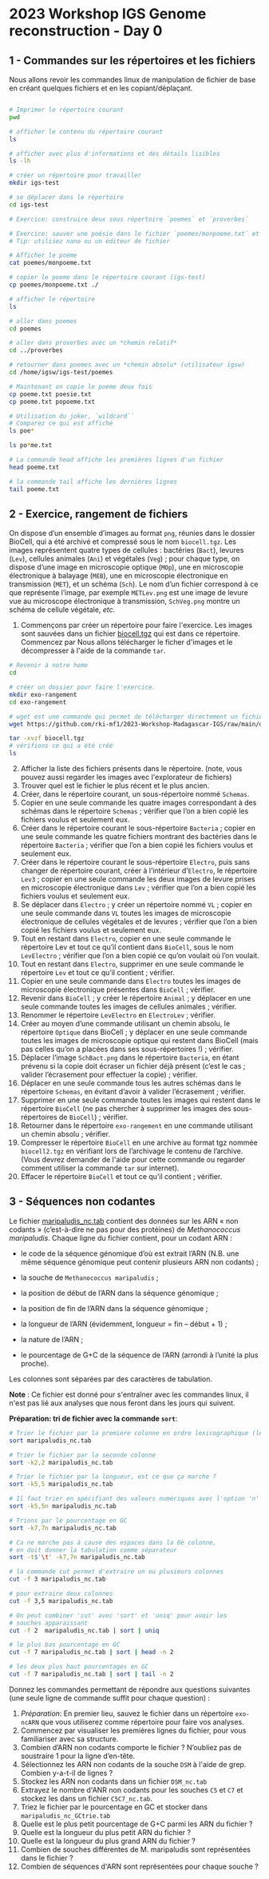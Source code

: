 # 2023 Workshop IGS Genome reconstruction - Day 0



## 1 - Commandes sur les répertoires et les fichiers

Nous allons revoir les commandes linux de manipulation de fichier de base en créant quelques fichiers et en les copiant/déplaçant. 

```bash

# Imprimer le répertoire courant
pwd

# afficher le contenu du répertoire courant
ls

# afficher avec plus d'informations et des détails lisibles
ls -lh

# créer un répertoire pour travailler
mkdir igs-test

# se déplacer dans le répertoire
cd igs-test

# Exercice: construire deux sous répertoire `poemes` et `proverbes`

# Exercice: sauver une poésie dans le fichier `poemes/monpoeme.txt` et un proverbe dans le répertoire `proverbe/monproverbe.txt` (par exemple à partir de [ce site](https://www.proverbes-francais.fr/) pour les proverbes et [celui ci](https://www.mon-poeme.fr) pour les poemes)
# Tip: utilisez nano ou un éditeur de fichier

# Afficher le poeme 
cat poemes/monpoeme.txt

# copier le poeme dans le répertoire courant (igs-test) 
cp poemes/monpoeme.txt ./

# afficher le répertoire
ls 

# aller dans poemes 
cd poemes

# aller dans proverbes avec un *chemin relatif*
cd ../proverbes

# retourner dans poemes avec un *chemin absolu* (utilisateur igsw)
cd /home/igsw/igs-test/poemes

# Maintenant on copie le poeme deux fois
cp poeme.txt poesie.txt
cp poeme.txt popoeme.txt

# Utilisation du joker, `wildcard``
# Comparez ce qui est affiché
ls poe*

ls po*me.txt

# La commande head affiche les premières lignes d'un fichier
head poeme.txt

# la commande tail affiche les dernières lignes
tail poeme.txt 

```

## 2 - Exercice, rangement de fichiers

On dispose d’un ensemble d’images au format `png`, réunies dans le dossier BioCell, qui a été archivé et compressé sous le nom `biocell.tgz`. Les images représentent quatre types de cellules : bactéries (`Bact`), levures (`Lev`), cellules animales (`Ani`) et végétales (`Veg`) ; pour chaque type, on dispose d’une image en microscopie optique (`MOp`), une en microscopie électronique à balayage (`MEB`), une en microscopie électronique en transmission (`MET`), et un schéma (`Sch`). Le nom d’un fichier correspond à ce que représente l’image, par exemple `METLev.png` est une image de levure vue au microscope électronique à transmission, `SchVeg.png` montre un schéma de cellule végétale, _etc._

1. Commençons par créer un répertoire pour faire l'exercice. Les images sont sauvées dans un fichier [biocell.tgz](biocell.tgz) qui est dans ce répertoire. Commencez par Nous allons télécharger le ficher d'images et le décompresser à l'aide de la commande `tar`. 

```bash 
# Revenir à notre home
cd

# créer un dossier pour faire l'exercice.
mkdir exo-rangement
cd exo-rangement

# wget est une commande qui permet de télécharger directement un fichier d'internet 
wget https://github.com/rki-mf1/2023-Workshop-Madagascar-IGS/raw/main/day00-friday/biocell.tgz

tar -xvzf biocell.tgz
# vérifions ce qui a été créé
ls 
```

2. Afficher la liste des fichiers présents dans le répertoire. (note, vous pouvez aussi regarder les images avec l'explorateur de fichiers)
3. Trouver quel est le fichier le plus récent et le plus ancien.
4. Créer, dans le répertoire courant, un sous-répertoire nommé `Schemas`.
5. Copier en une seule commande les quatre images correspondant à des schémas dans le répertoire `Schemas` ; vérifier que l’on a bien copié les fichiers voulus et seulement eux.
6. Créer dans le répertoire courant le sous-répertoire `Bacteria` ; copier en une seule commande les quatre fichiers montrant des bactéries dans le répertoire `Bacteria` ; vérifier que l’on a bien copié les fichiers voulus et seulement eux.
7. Créer dans le répertoire courant le sous-répertoire `Electro`, puis sans changer de répertoire courant, créer à l’intérieur d’`Electro`, le répertoire `Lev3` ; copier en une seule commande les deux images de levure prises en microscopie électronique dans `Lev` ; vérifier que l’on a bien copié les fichiers voulus et seulement eux.
8. Se déplacer dans `Electro` ; y créer un répertoire nommé `VL` ; copier en une seule commande dans `VL` toutes les images de microscopie électronique de cellules végétales et de levures ; vérifier que l’on a bien copié les fichiers voulus et seulement eux.
9. Tout en restant dans `Electro`, copier en une seule commande le répertoire Lev et tout ce qu’il contient dans `BioCell`, sous le nom `LevElectro` ; vérifier que l’on a bien copié ce qu’on voulait où l’on voulait.
10. Tout en restant dans `Electro`, supprimer en une seule commande le répertoire `Lev` et tout ce qu’il contient ; vérifier.
11. Copier en une seule commande dans `Electro` toutes les images de microscopie électronique présentes dans `BioCell` ; vérifier.
12. Revenir dans `BioCell` ; y créer le répertoire `Animal` ; y déplacer en une seule commande toutes les images de cellules animales ; vérifier.
13. Renommer le répertoire `LevElectro` en `ElectroLev` ; vérifier.
14. Créer au moyen d’une commande utilisant un chemin absolu, le répertoire `Optique` dans BioCell ; y déplacer en une seule commande toutes les images de microscopie optique qui restent dans BioCell (mais pas celles qu’on a placées dans ses sous-répertoires !) ; vérifier.
15. Déplacer l’image `SchBact.png` dans le répertoire `Bacteria`, en étant prévenu si la copie doit écraser un fichier déjà présent (c’est le cas ; valider l’écrasement pour effectuer la copie) ; vérifier.
16. Déplacer en une seule commande tous les autres schémas dans le répertoire `Schemas`, en évitant d’avoir à valider l’écrasement ; vérifier.
17. Supprimer en une seule commande toutes les images qui restent dans le répertoire `BioCell` (ne pas chercher à supprimer les images des sous-répertoires de `BioCell`) ; vérifier.
18. Retourner dans le répertoire `exo-rangement` en une commande utilisant un chemin absolu ; vérifier.
19. Compresser le répertoire `BioCell` en une archive au format tgz nommée `biocell2.tgz` en vérifiant lors de l’archivage le contenu de l’archive. (Vous devrez demander de l'aide pour cette commande ou regarder comment utiliser la commande `tar` sur internet).
20. Effacer le répertoire `BioCell` et tout ce qu’il contient ; vérifier.


## 3 - Séquences non codantes

Le fichier [maripaludis_nc.tab](maripaludis_nc.tab) contient des données sur les ARN « non codants » (c’est-à-dire ne pas pour des protéines) de _Methanococcus maripaludis_. Chaque ligne du fichier contient, pour un codant ARN :

* le code de la séquence génomique d’où est extrait l’ARN (N.B. une même séquence génomique peut contenir plusieurs ARN non codants) ;

* la souche de `Methanococcus maripaludis` ;
* la position de début de l’ARN dans la séquence génomique ;
* la position de fin de l’ARN dans la séquence génomique ;
* la longueur de l’ARN (évidemment, longueur = fin – début + 1) ;
* la nature de l’ARN ;
* le pourcentage de G+C de la séquence de l’ARN (arrondi à l’unité la plus proche).

Les colonnes sont séparées par des caractères de tabulation.

**Note** : Ce fichier est donné pour s'entraîner avec les commandes linux, il n'est pas  lié aux analyses que nous feront dans les jours qui suivent.


**Préparation: tri de fichier avec la commande `sort`**:
```bash
# Trier le fichier par la première colonne en ordre lexicographique (le dictionnaire)
sort maripaludis_nc.tab

# Trier le fichier par la seconde colonne
sort -k2,2 maripaludis_nc.tab

# Trier le fichier par la longueur, est ce que ça marche ?
sort -k5,5 maripaludis_nc.tab

# Il faut trier en spécifiant des valeurs numériques avec l'option 'n'
sort -k5,5n maripaludis_nc.tab

# Trions par le pourcentage en GC
sort -k7,7n maripaludis_nc.tab

# Ca ne marche pas à cause des espaces dans la 6è colonne,
# on doit donner la tabulation comme séparateur
sort -t$'\t' -k7,7n maripaludis_nc.tab

# la commande cut permet d'extraire un ou plusieurs colonnes
cut -f 3 maripaludis_nc.tab

# pour extraire deux colonnes 
cut -f 3,5 maripaludis_nc.tab 

# On peut combiner 'cut' avec 'sort' et 'uniq' pour avoir les
# souches apparaissant
cut -f 2  maripaludis_nc.tab | sort | uniq

# le plus bas pourcentage en GC
cut -f 7 maripaludis_nc.tab | sort | head -n 2

# les deux plus haut pourcentages en GC
cut -f 7 maripaludis_nc.tab | sort | tail -n 2 

```


Donnez les commandes permettant de répondre aux questions suivantes (une seule ligne de commande suffit pour chaque question) :
1. *Préparation*: En premier lieu, sauvez le fichier dans un répertoire `exo-ncARN` que vous utiliserez comme répertoire pour faire vos analyses.
2. Commencez par visualiser les premières lignes du fichier, pour vous familiariser avec sa structure.
2. Combien d’ARN non codants comporte le fichier ? N’oubliez pas de soustraire 1 pour la ligne d’en-tête.
4. Sélectionnez les ARN non codants de la souche `DSM` à l'aide de grep. Combien y-a-t-il de lignes ? 
5. Stockez les ARN non codants dans un fichier `DSM_nc.tab`
6. Extrayez le nombre d'ANR non codants pour les souches `C5` et `C7` et stockez les dans un fichier `C5C7_nc.tab`.
7. Triez le fichier par le pourcentage en GC et stocker dans `maripaludis_nc_GCtrie.tab`
8. Quelle est le plus petit pourcentage de G+C parmi les ARN du fichier ?
9. Quelle est la longueur du plus petit ARN du fichier ?
10. Quelle est la longueur du plus grand ARN du fichier ?
11. Combien de souches différentes de M. maripaludis sont représentées dans le fichier ?
12. Combien de séquences d'ARN sont représentées pour chaque souche ?

